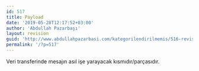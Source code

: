 ```yaml
---
id: 517
title: Payload
date: '2019-05-28T12:17:52+03:00'
author: 'Abdullah Pazarbaşı'
layout: revision
guid: 'http://www.abdullahpazarbasi.com/kategorilendirilmemis/516-revision-v1'
permalink: '/?p=517'
---
```


Veri transferinde mesajın asıl işe yarayacak kısmıdır/parçasıdır.